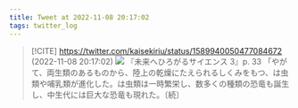 ```yaml
---
title: Tweet at 2022-11-08 20:17:02
tags: twitter_log
---
```


> [!CITE] https://twitter.com/kaisekiriu/status/1589940050477084672 (2022-11-08 20:17:02)
> ![](https://twitter.com/kaisekiriu/status/1589940050477084672)
> 『未来へひろがるサイエンス 3』p. 33
> 「やがて、両生類のあるものから、陸上の乾燥にたえられるしくみをもつ、は虫類や哺乳類が進化した。は虫類は一時繁栄し、数多くの種類の恐竜も誕生し、中生代には巨大な恐竜も現れた。〔続〕
